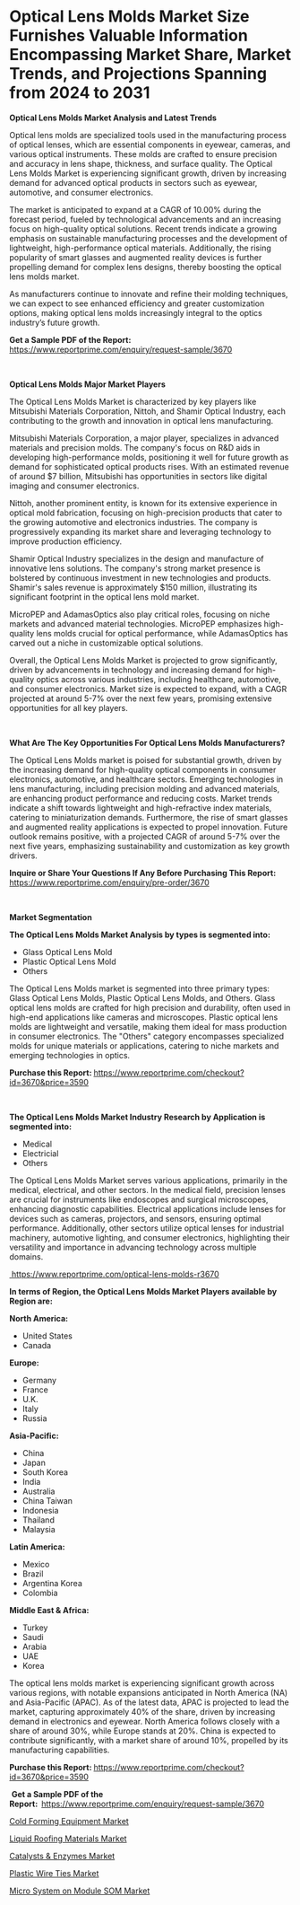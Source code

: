<p><h1>Optical Lens Molds Market Size Furnishes Valuable Information Encompassing Market Share, Market Trends, and Projections Spanning from 2024 to 2031</h1></p><p><strong>Optical Lens Molds Market Analysis and Latest Trends</strong></p>
<p><p>Optical lens molds are specialized tools used in the manufacturing process of optical lenses, which are essential components in eyewear, cameras, and various optical instruments. These molds are crafted to ensure precision and accuracy in lens shape, thickness, and surface quality. The Optical Lens Molds Market is experiencing significant growth, driven by increasing demand for advanced optical products in sectors such as eyewear, automotive, and consumer electronics.</p><p>The market is anticipated to expand at a CAGR of 10.00% during the forecast period, fueled by technological advancements and an increasing focus on high-quality optical solutions. Recent trends indicate a growing emphasis on sustainable manufacturing processes and the development of lightweight, high-performance optical materials. Additionally, the rising popularity of smart glasses and augmented reality devices is further propelling demand for complex lens designs, thereby boosting the optical lens molds market.</p><p>As manufacturers continue to innovate and refine their molding techniques, we can expect to see enhanced efficiency and greater customization options, making optical lens molds increasingly integral to the optics industry’s future growth.</p></p>
<p><strong>Get a Sample PDF of the Report:&nbsp;</strong> <a href="https://www.reportprime.com/enquiry/request-sample/3670">https://www.reportprime.com/enquiry/request-sample/3670</a></p>
<p>&nbsp;</p>
<p><strong>Optical Lens Molds Major Market Players</strong></p>
<p><p>The Optical Lens Molds Market is characterized by key players like Mitsubishi Materials Corporation, Nittoh, and Shamir Optical Industry, each contributing to the growth and innovation in optical lens manufacturing.</p><p>Mitsubishi Materials Corporation, a major player, specializes in advanced materials and precision molds. The company's focus on R&D aids in developing high-performance molds, positioning it well for future growth as demand for sophisticated optical products rises. With an estimated revenue of around $7 billion, Mitsubishi has opportunities in sectors like digital imaging and consumer electronics.</p><p>Nittoh, another prominent entity, is known for its extensive experience in optical mold fabrication, focusing on high-precision products that cater to the growing automotive and electronics industries. The company is progressively expanding its market share and leveraging technology to improve production efficiency.</p><p>Shamir Optical Industry specializes in the design and manufacture of innovative lens solutions. The company's strong market presence is bolstered by continuous investment in new technologies and products. Shamir's sales revenue is approximately $150 million, illustrating its significant footprint in the optical lens mold market.</p><p>MicroPEP and AdamasOptics also play critical roles, focusing on niche markets and advanced material technologies. MicroPEP emphasizes high-quality lens molds crucial for optical performance, while AdamasOptics has carved out a niche in customizable optical solutions.</p><p>Overall, the Optical Lens Molds Market is projected to grow significantly, driven by advancements in technology and increasing demand for high-quality optics across various industries, including healthcare, automotive, and consumer electronics. Market size is expected to expand, with a CAGR projected at around 5-7% over the next few years, promising extensive opportunities for all key players.</p></p>
<p>&nbsp;</p>
<p><strong>What Are The Key Opportunities For Optical Lens Molds Manufacturers?</strong></p>
<p><p>The Optical Lens Molds market is poised for substantial growth, driven by the increasing demand for high-quality optical components in consumer electronics, automotive, and healthcare sectors. Emerging technologies in lens manufacturing, including precision molding and advanced materials, are enhancing product performance and reducing costs. Market trends indicate a shift towards lightweight and high-refractive index materials, catering to miniaturization demands. Furthermore, the rise of smart glasses and augmented reality applications is expected to propel innovation. Future outlook remains positive, with a projected CAGR of around 5-7% over the next five years, emphasizing sustainability and customization as key growth drivers.</p></p>
<p><strong>Inquire or Share Your Questions If Any Before Purchasing This Report:</strong> <a href="https://www.reportprime.com/enquiry/pre-order/3670">https://www.reportprime.com/enquiry/pre-order/3670</a></p>
<p>&nbsp;</p>
<p><strong>Market Segmentation</strong></p>
<p><strong>The Optical Lens Molds Market Analysis by types is segmented into:</strong></p>
<p><ul><li>Glass Optical Lens Mold</li><li>Plastic Optical Lens Mold</li><li>Others</li></ul></p>
<p><p>The Optical Lens Molds market is segmented into three primary types: Glass Optical Lens Molds, Plastic Optical Lens Molds, and Others. Glass optical lens molds are crafted for high precision and durability, often used in high-end applications like cameras and microscopes. Plastic optical lens molds are lightweight and versatile, making them ideal for mass production in consumer electronics. The "Others" category encompasses specialized molds for unique materials or applications, catering to niche markets and emerging technologies in optics.</p></p>
<p><strong>Purchase this Report:&nbsp;</strong><a href="https://www.reportprime.com/checkout?id=3670&price=3590">https://www.reportprime.com/checkout?id=3670&price=3590</a></p>
<p>&nbsp;</p>
<p><strong>The Optical Lens Molds Market Industry Research by Application is segmented into:</strong></p>
<p><ul><li>Medical</li><li>Electricial</li><li>Others</li></ul></p>
<p><p>The Optical Lens Molds Market serves various applications, primarily in the medical, electrical, and other sectors. In the medical field, precision lenses are crucial for instruments like endoscopes and surgical microscopes, enhancing diagnostic capabilities. Electrical applications include lenses for devices such as cameras, projectors, and sensors, ensuring optimal performance. Additionally, other sectors utilize optical lenses for industrial machinery, automotive lighting, and consumer electronics, highlighting their versatility and importance in advancing technology across multiple domains.</p></p>
<p><a href="https://www.reportprime.com/optical-lens-molds-r3670">&nbsp;https://www.reportprime.com/optical-lens-molds-r3670</a></p>
<p><strong>In terms of Region, the Optical Lens Molds Market Players available by Region are:</strong></p>
<p>
    <p> <strong> North America: </strong>
        <ul>
            <li>United States</li>
            <li>Canada</li>
        </ul>
        </p> 
    <p> <strong> Europe: </strong>
        <ul>
            <li>Germany</li>
            <li>France</li>
            <li>U.K.</li>
            <li>Italy</li>
            <li>Russia</li>
        </ul>
        </p> 
    <p> <strong> Asia-Pacific: </strong>
        <ul>
            <li>China</li>
            <li>Japan</li>
            <li>South Korea</li>
            <li>India</li>
            <li>Australia</li>
            <li>China Taiwan</li>
            <li>Indonesia</li>
            <li>Thailand</li>
            <li>Malaysia</li>
        </ul>
        </p> 
    <p> <strong> Latin America: </strong>
        <ul>
            <li>Mexico</li>
            <li>Brazil</li>
            <li>Argentina Korea</li>
            <li>Colombia</li>
        </ul>
        </p> 
    <p> <strong> Middle East & Africa: </strong>
        <ul>
            <li>Turkey</li>
            <li>Saudi</li>
            <li>Arabia</li>
            <li>UAE</li>
            <li>Korea</li>
        </ul>
    </p>
    </p>
<p><p>The optical lens molds market is experiencing significant growth across various regions, with notable expansions anticipated in North America (NA) and Asia-Pacific (APAC). As of the latest data, APAC is projected to lead the market, capturing approximately 40% of the share, driven by increasing demand in electronics and eyewear. North America follows closely with a share of around 30%, while Europe stands at 20%. China is expected to contribute significantly, with a market share of around 10%, propelled by its manufacturing capabilities.</p></p>
<p><strong>Purchase this Report: </strong><a href="https://www.reportprime.com/checkout?id=3670&price=3590">https://www.reportprime.com/checkout?id=3670&price=3590</a></p>
<p>&nbsp;<strong>Get a Sample PDF of the Report:&nbsp;&nbsp;</strong><a href="https://www.reportprime.com/enquiry/request-sample/3670">https://www.reportprime.com/enquiry/request-sample/3670</a></p>
<p><strong></strong></p>
<p><p><a href="https://www.linkedin.com/pulse/future-innovation-global-cold-forming-equipment-market-growth-n1fxe?trackingId=k1rX4FcwQCC0gPSRce7hDw%3D%3D">Cold Forming Equipment Market</a></p><p><a href="https://issuu.com/reportprime-2/docs/liquid-roofing-materials-market-siz_2f285b8579539d">Liquid Roofing Materials Market</a></p><p><a href="https://issuu.com/reportprime-2/docs/catalysts-enzymes-market-size-2030._3cca2173181db7">Catalysts & Enzymes Market</a></p><p><a href="https://www.linkedin.com/pulse/global-perspectives-plastic-wire-ties-market-trends-forecast-m6kwf?trackingId=JFlu2I7oS96apOxwXd0%2Bew%3D%3D">Plastic Wire Ties Market</a></p><p><a href="https://github.com/CarolynWatkins697/Market-Research-Report-List-1/blob/main/micro-system-on-module-som-market.md">Micro System on Module SOM Market</a></p></p>
